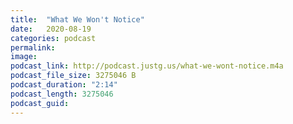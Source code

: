 ```yaml
---
title:  "What We Won't Notice"
date:   2020-08-19
categories: podcast
permalink:
image:
podcast_link: http://podcast.justg.us/what-we-wont-notice.m4a
podcast_file_size: 3275046 B
podcast_duration: "2:14"
podcast_length: 3275046
podcast_guid:
---
```

